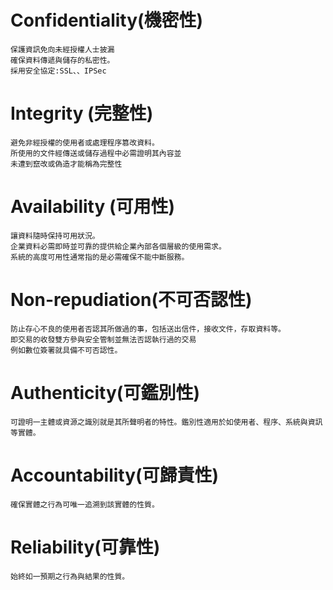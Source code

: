 # Confidentiality(機密性)
```
保護資訊免向未經授權人士披漏
確保資料傳遞與儲存的私密性。
採用安全協定:SSL、、IPSec
```

# Integrity (完整性)
```
避免非經授權的使用者或處理程序篡改資料。
所使用的文件經傳送或儲存過程中必需證明其內容並
未遭到竄改或偽造才能稱為完整性
```

# Availability (可用性)
```
讓資料隨時保持可用狀況。
企業資料必需即時並可靠的提供給企業內部各個層級的使用需求。
系統的高度可用性通常指的是必需確保不能中斷服務。
```

# Non-repudiation(不可否認性)
```
防止存心不良的使用者否認其所做過的事，包括送出信件，接收文件，存取資料等。
即交易的收發雙方參與安全管制並無法否認執行過的交易
例如數位簽署就具備不可否認性。
```

# Authenticity(可鑑別性)
```
可證明一主體或資源之識別就是其所聲明者的特性。鑑別性適用於如使用者、程序、系統與資訊等實體。
```

# Accountability(可歸責性)
```
確保實體之行為可唯一追溯到該實體的性質。
```

# Reliability(可靠性)
```
始終如一預期之行為與結果的性質。
```
